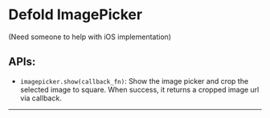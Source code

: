 # Defold ImagePicker
(Need someone to help with iOS implementation)

## APIs:

* `imagepicker.show(callback_fn)`: Show the image picker and crop the selected image to square. When success, it returns a cropped image url via callback.

---
